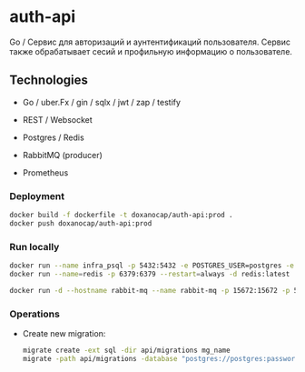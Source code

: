 # auth-api

Go / Сервис для авторизаций и аунтентификаций пользователя. Сервис также обрабатывает сесий и профильную информацию о пользователе.

## Technologies

- Go / uber.Fx / gin / sqlx / jwt / zap / testify

- REST / Websocket

- Postgres / Redis

- RabbitMQ (producer)

- Prometheus

### Deployment

```sh
docker build -f dockerfile -t doxanocap/auth-api:prod .
docker push doxanocap/auth-api:prod
```

### Run locally

```bash
docker run --name infra_psql -p 5432:5432 -e POSTGRES_USER=postgres -e POSTGRES_PASSWORD=password12345 -e POSTGRES_DB=infra-psql -d postgres:14-alpine
docker run --name=redis -p 6379:6379 --restart=always -d redis:latest

docker run -d --hostname rabbit-mq --name rabbit-mq -p 15672:15672 -p 5672:5672 -e RABBITMQ_DEFAULT_USER=user -e RABBITMQ_DEFAULT_PASS=password rabbitmq:3-management
```

### Operations

- Create new migration:
  ```sh
  migrate create -ext sql -dir api/migrations mg_name
  migrate -path api/migrations -database "postgres://postgres:password12345@localhost:5432/infra-psql?sslmode=disable" up
  ```
